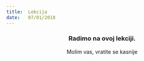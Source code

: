 ```yaml
---
title:  Lekcija
date:   07/01/2018
---
```


### <center>Radimo na ovoj lekciji.</center>
<center>Molim vas, vratite se kasnije</center>